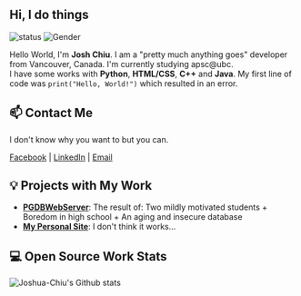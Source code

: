 ## Hi, I do things

[comment]: # (<img align='right' src='https://octodex.github.com/images/hula_loop_octodex03.gif' width='200"'>)

![status](https://img.shields.io/badge/status-up-brightgreen) 
![Gender](https://img.shields.io/badge/gender-%F0%9F%A4%B5-lightgrey) 

Hello World, I'm **Josh Chiu**. I am a "pretty much anything goes" developer from Vancouver, Canada. I'm currently studying apsc@ubc.  
I have some works with **Python**, **HTML/CSS**, **C++** and **Java**. My first line of code was `print("Hello, World!")` which resulted in an error.
## 📫 Contact Me

I don't know why you want to but you can.

[Facebook][-1] | [LinkedIn][0] | [Email](mailto:me@joshuachiu.com)

## 💡 Projects with My Work

- [**PGDBWebServer**](https://github.com/Joshua-Chiu/PGDBWebServer): The result of: Two mildly motivated students + Boredom in high school + An aging and insecure database 
- [**My Personal Site**](https://joshuachiu.com): I don't think it works...
 
## 💻 Open Source Work Stats


![Joshua-Chiu's Github stats](https://github-readme-stats.vercel.app/api?username=Joshua-Chiu&show_icons=true)

[-1]: https://www.facebook.com/AngryChristmasTree/
[0]: https://www.linkedin.com/in/lets-go
